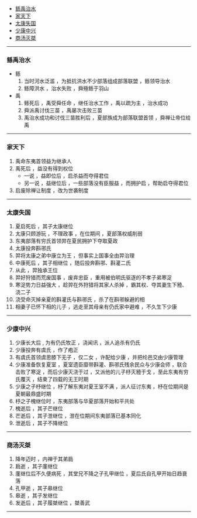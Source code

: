 <!-- TOC -->

- [鲧禹治水](#鲧禹治水)
- [家天下](#家天下)
- [太康失国](#太康失国)
- [少康中兴](#少康中兴)
- [商汤灭桀](#商汤灭桀)

<!-- /TOC -->

---

### 鲧禹治水
- 鲧
    1. 当时河水泛滥 ，为抵抗洪水不少部落组成部落联盟 ，鲧领导治水
    2. 鲧障洪水 ，治水失败 ，舜殛鲧于羽山  
- 禹
    1. 鲧死后 ，禹受舜任命 ，继任治水工作 ，禹以疏为主 ，治水成功
    2. 舜派禹讨伐三苗 ，禹屡次击败三苗
    3. 禹治水成功和讨伐三苗胜利后 ，夏部族成为部落联盟首领 ，舜禅让帝位给禹

---

### 家天下
1. 禹命东夷首领益为继承人
2. 禹死后 ，益没有得到权位  
    -  一说 ，益即位后 ，启杀益而夺得君位  
    -  另一说 ，益继位后 ，一些部落没有臣服益 ，而拥护启 ，帮助启夺得君位
3. 启废除禅让制度 ，改为世袭制度

---

### 太康失国
1. 夏启死后 ，其子太康继位
2. 太康只顾游玩 ，不理政事 ，在位期间 ，夏部落权威削弱
3. 东夷部落有穷氏首领羿在夏民拥护下夺取夏政
4. 太康投奔斟𬩽氏
5. 羿将太康之弟中康立为王 ，但事实上国事全由羿治理
6. 中康死后 ，其子相继位 ，随后投奔斟𬩽、斟灌二氏
7. 从此 ，羿独承王位
8. 羿好狩猎而荒废国事 ，废弃忠臣 ，重用被伯明氏驱逐的不孝子弟寒浞
9. 寒浞势力日益强大 ，趁羿在外狩猎将其家人杀掉 ，霸其权、夺其妻生下豷、浇二子
10. 浇受命灭掉亲夏的斟灌氏与斟𬩽氏 ，杀了在斟𬩽躲避的相
11. 相妻子已怀下相的儿子 ，逃走至其母亲有仍氏家中避难 ，不久生下少康

---

### 少康中兴
1. 少康长大后 , 为有仍氏牧正 ，浇闻讯 ，派人追杀有仍氏
2. 少康投奔有虞氏 ，作了疱正
3. 有虞氏首领虞思膝下无子 ，仅二女 ，许配给少康 ，并把纶邑交由少康管理
4. 少康准备恢复夏室 ，夏室遗臣靡带斟灌、斟𬩽氏残余民众与少康会师 ，联合击败了寒浞 ，而后少康灭浇于过 ，又派他的儿子杼灭豷于戈 ，至此东夷有穷氏覆灭 ，结束了四载的无王时期
5. 少康之子杼继位 ，杼了解东夷对夏王室不满 ，派人征讨东夷 ，杼在位期间是夏朝最鼎盛时期
6. 杼之子槐继位时 ，东夷部落与华夏部落开始和平共处
7. 槐逝后 ，其子芒继位
8. 芒逝后 ，其子泄继位 ，泄在位期间东夷部落已基本同化
9. 泄逝后 ，其子不降继位

---

### 商汤灭桀
1. 降年迈时 ，内禅于其弟扃
2. 扃逝 ，其子廑继位
3. 廑继位后不久便病死 ，其堂兄不降之子孔甲继位 ，夏后氏自孔甲开始日趋衰落
4. 孔甲逝 ，其子皋继位
5. 皋逝 ，其子发继位
6. 发逝后 ，其子履桀继位 ，桀善武

---